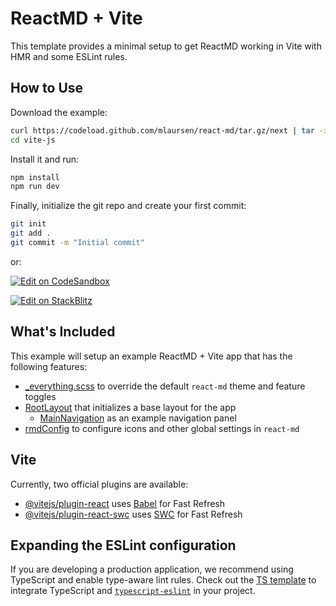 # ReactMD + Vite

This template provides a minimal setup to get ReactMD working in Vite with HMR and some ESLint rules.

## How to Use

Download the example:

```bash
curl https://codeload.github.com/mlaursen/react-md/tar.gz/next | tar -xz --strip=2 react-md-next/examples/vite-js
cd vite-js
```

Install it and run:

```sh
npm install
npm run dev
```

Finally, initialize the git repo and create your first commit:

```sh
git init
git add .
git commit -m "Initial commit"
```

or:

[![Edit on CodeSandbox](https://codesandbox.io/static/img/play-codesandbox.svg)](https://codesandbox.io/p/sandbox/github/mlaursen/react-md/tree/next/examples/vite-js)

[![Edit on StackBlitz](https://developer.stackblitz.com/img/open_in_stackblitz.svg)](https://stackblitz.com/github/mlaursen/react-md/tree/next/examples/vite-js)

## What's Included

This example will setup an example ReactMD + Vite app that has the following features:

- [\_everything.scss](./src/_everything.scss) to override the default `react-md` theme and feature toggles
- [RootLayout](./src/components/RootLayout.jsx) that initializes a base layout for the app
  - [MainNavigation](./src/components/MainNavigation.jsx) as an example navigation panel
- [rmdConfig](./src/rmdConfig.jsx) to configure icons and other global settings in `react-md`

## Vite

Currently, two official plugins are available:

- [@vitejs/plugin-react](https://github.com/vitejs/vite-plugin-react/blob/main/packages/plugin-react/README.md) uses [Babel](https://babeljs.io/) for Fast Refresh
- [@vitejs/plugin-react-swc](https://github.com/vitejs/vite-plugin-react-swc) uses [SWC](https://swc.rs/) for Fast Refresh

## Expanding the ESLint configuration

If you are developing a production application, we recommend using TypeScript and enable type-aware lint rules. Check out the [TS template](https://github.com/mlaursen/react-md/next/examples/vite-ts) to integrate TypeScript and [`typescript-eslint`](https://typescript-eslint.io) in your project.
